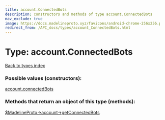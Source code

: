 ```yaml
---
title: account.ConnectedBots
description: constructors and methods of type account.ConnectedBots
nav_exclude: true
image: https://docs.madelineproto.xyz/favicons/android-chrome-256x256.png
redirect_from: /API_docs/types/account_ConnectedBots.html
---
```

# Type: account.ConnectedBots
[Back to types index](index.html)



### Possible values (constructors):

[account.connectedBots](/API_docs/constructors/account.connectedBots.html)  



### Methods that return an object of this type (methods):

[$MadelineProto->account->getConnectedBots](/API_docs/methods/account.getConnectedBots.html)  



